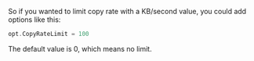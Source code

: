 So if you wanted to limit copy rate with a KB/second value, you could add options like this:
```go
opt.CopyRateLimit = 100
```
The default value is 0, which means no limit.